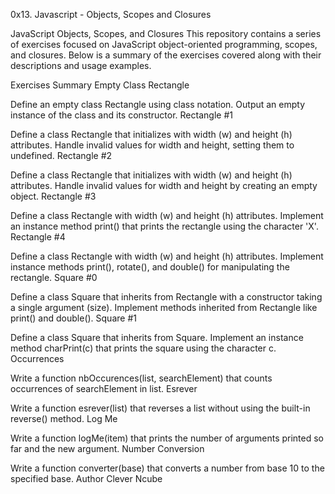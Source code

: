 0x13. Javascript - Objects, Scopes and Closures


JavaScript Objects, Scopes, and Closures
This repository contains a series of exercises focused on JavaScript object-oriented programming, scopes, and closures. Below is a summary of the exercises covered along with their descriptions and usage examples.

Exercises Summary
Empty Class Rectangle

Define an empty class Rectangle using class notation.
Output an empty instance of the class and its constructor.
Rectangle #1

Define a class Rectangle that initializes with width (w) and height (h) attributes.
Handle invalid values for width and height, setting them to undefined.
Rectangle #2

Define a class Rectangle that initializes with width (w) and height (h) attributes.
Handle invalid values for width and height by creating an empty object.
Rectangle #3

Define a class Rectangle with width (w) and height (h) attributes.
Implement an instance method print() that prints the rectangle using the character 'X'.
Rectangle #4

Define a class Rectangle with width (w) and height (h) attributes.
Implement instance methods print(), rotate(), and double() for manipulating the rectangle.
Square #0

Define a class Square that inherits from Rectangle with a constructor taking a single argument (size).
Implement methods inherited from Rectangle like print() and double().
Square #1

Define a class Square that inherits from Square.
Implement an instance method charPrint(c) that prints the square using the character c.
Occurrences

Write a function nbOccurences(list, searchElement) that counts occurrences of searchElement in list.
Esrever

Write a function esrever(list) that reverses a list without using the built-in reverse() method.
Log Me

Write a function logMe(item) that prints the number of arguments printed so far and the new argument.
Number Conversion

Write a function converter(base) that converts a number from base 10 to the specified base.
Author
Clever Ncube


